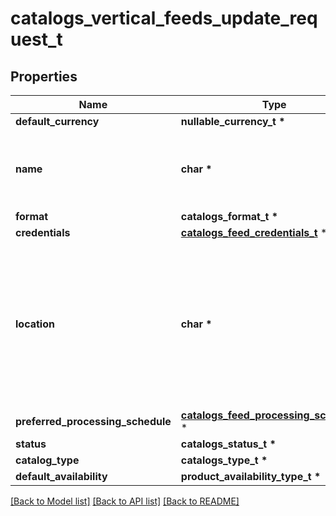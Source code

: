 # catalogs_vertical_feeds_update_request_t

## Properties
Name | Type | Description | Notes
------------ | ------------- | ------------- | -------------
**default_currency** | **nullable_currency_t \*** |  | [optional] 
**name** | **char \*** | A human-friendly name associated to a given feed. | [optional] 
**format** | **catalogs_format_t \*** |  | [optional] 
**credentials** | [**catalogs_feed_credentials_t**](catalogs_feed_credentials.md) \* |  | [optional] 
**location** | **char \*** | The URL where a feed is available for download. This URL is what Pinterest will use to download a feed for processing. | [optional] 
**preferred_processing_schedule** | [**catalogs_feed_processing_schedule_t**](catalogs_feed_processing_schedule.md) \* |  | [optional] 
**status** | **catalogs_status_t \*** |  | [optional] 
**catalog_type** | **catalogs_type_t \*** |  | 
**default_availability** | **product_availability_type_t \*** |  | [optional] 

[[Back to Model list]](../README.md#documentation-for-models) [[Back to API list]](../README.md#documentation-for-api-endpoints) [[Back to README]](../README.md)


